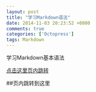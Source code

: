 ```yaml
---
layout: post
title: "学习Markdown语法"
date: 2014-11-03 20:23:52 +0800
comments: true
categories: ['Octopress']
tags: Markdown
---
```

学习Markdown基本语法

[点击这里页内跳转](#pagelink)
  


##<a name="pagelink"></a>页内跳转到这里